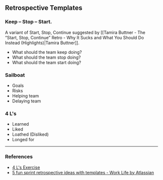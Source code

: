 ## Retrospective Templates

### Keep – Stop – Start.

A variant of Start, Stop, Continue suggested by [[Tamira Buttner - The “Start, Stop, Continue” Retro - Why It Sucks and What You Should Do Instead (Highlights)|Tamira Buttner]].

* What should the team keep doing?
* What should the team stop doing?
* What should the team start doing?

### Sailboat

* Goals
* Risks
* Helping team
* Delaying team

### 4 L's

* Learned
* Liked
* Loathed (Disliked)
* Longed for

---

### References

* [4 L's Exercise](https://trello.com/templates/personal/4-ls-exercise-Bay7DwxN)
* [5 fun sprint retrospective ideas with templates - Work Life by Atlassian](https://www.atlassian.com/blog/jira-software/5-fun-sprint-retrospective-ideas-templates)
